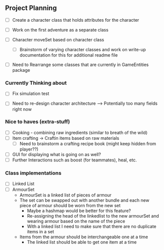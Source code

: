 ## Project Planning
- [ ] Create a character class that holds attributes for the character

- [ ] Work on the first adventure as a separate class

- [ ] Character moveSet based on character class 
    - [ ] Brainstorm of varying character classes and work on write-up documentation for this for additional readme file

- [ ] Need to Rearrange some classes that are currently in GameEntities package


### Currently Thinking about
- [ ] Fix simulation test
- [ ] Need to re-design character architecture --> Potentially too many fields right now


### Nice to haves (extra-stuff)
- [ ] Cooking - combining raw ingredients (similar to breath of the wild)
- [ ] Item crafting -> Craftin items based on raw materials
    - [ ] Need to brainstorm a crafting recipe book (might keep hidden from player??)
- [ ] GUI for displaying what is going on as well?
- [ ] Further Interactions such as boost (for teammates), heal, etc.

### Class implementations
- [ ] Linked List
- [ ] ArmourSet
    - ArmourSet is a linked list of pieces of armour
    - The set can be swapped out with another bundle and each new piece of armour should be worn from the new set
        - Maybe a hashmap would be better for this feature?
        - Re-assigning the head of the linkedlist to the new armourSet and wearing armour based on the name of the piece
        - With a linked list I need to make sure that there are no duplicate items in a set
    - Items from the armour should be interchangeable one at a time
        - The linked list should be able to get one item at a time